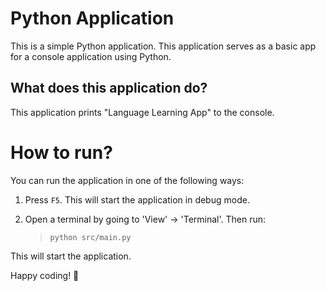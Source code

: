 Python Application
======================
This is a simple Python application. This application serves as a basic app for a console application using Python.

What does this application do?
-------------------------------
This application prints "Language Learning App" to the console.

# How to run?
You can run the application in one of the following ways:

1. Press `F5`. This will start the application in debug mode.

2. Open a terminal by going to 'View' -> 'Terminal'. Then run:
    > `python src/main.py`

This will start the application.

Happy coding! 🙂